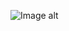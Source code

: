 ![Image alt](https://github.com/ShuhratZaripov/labaratory/raw/master/image/photo_2022-10-17_14-40-19.jpg)
